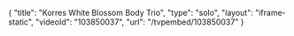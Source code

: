 {
    "title": "Korres White Blossom Body Trio",
    "type": "solo",
    "layout": "iframe-static",
    "videoId": "103850037",
    "url": "\/tvpembed\/103850037"
}